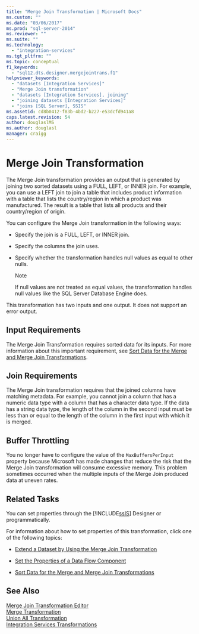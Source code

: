 ```yaml
---
title: "Merge Join Transformation | Microsoft Docs"
ms.custom: ""
ms.date: "03/06/2017"
ms.prod: "sql-server-2014"
ms.reviewer: ""
ms.suite: ""
ms.technology: 
  - "integration-services"
ms.tgt_pltfrm: ""
ms.topic: conceptual
f1_keywords: 
  - "sql12.dts.designer.mergejointrans.f1"
helpviewer_keywords: 
  - "datasets [Integration Services]"
  - "Merge Join transformation"
  - "datasets [Integration Services], joining"
  - "joining datasets [Integration Services]"
  - "joins [SQL Server], SSIS"
ms.assetid: cd8b0412-f83b-4bd2-b227-e53dcfd941a8
caps.latest.revision: 54
author: douglaslMS
ms.author: douglasl
manager: craigg
---
```

# Merge Join Transformation
  The Merge Join transformation provides an output that is generated by joining two sorted datasets using a FULL, LEFT, or INNER join. For example, you can use a LEFT join to join a table that includes product information with a table that lists the country/region in which a product was manufactured. The result is a table that lists all products and their country/region of origin.  
  
 You can configure the Merge Join transformation in the following ways:  
  
-   Specify the join is a FULL, LEFT, or INNER join.  
  
-   Specify the columns the join uses.  
  
-   Specify whether the transformation handles null values as equal to other nulls.  
  
    > [!NOTE]  
    >  If null values are not treated as equal values, the transformation handles null values like the SQL Server Database Engine does.  
  
 This transformation has two inputs and one output. It does not support an error output.  
  
## Input Requirements  
 The Merge Join Transformation requires sorted data for its inputs. For more information about this important requirement, see [Sort Data for the Merge and Merge Join Transformations](sort-data-for-the-merge-and-merge-join-transformations.md).  
  
## Join Requirements  
 The Merge Join transformation requires that the joined columns have matching metadata. For example, you cannot join a column that has a numeric data type with a column that has a character data type. If the data has a string data type, the length of the column in the second input must be less than or equal to the length of the column in the first input with which it is merged.  
  
## Buffer Throttling  
 You no longer have to configure the value of the `MaxBuffersPerInput` property because Microsoft has made changes that reduce the risk that the Merge Join transformation will consume excessive memory. This problem sometimes occurred when the multiple inputs of the Merge Join produced data at uneven rates.  
  
## Related Tasks  
 You can set properties through the [!INCLUDE[ssIS](../../../includes/ssis-md.md)] Designer or programmatically.  
  
 For information about how to set properties of this transformation, click one of the following topics:  
  
-   [Extend a Dataset by Using the Merge Join Transformation](merge-join-transformation.md)  
  
-   [Set the Properties of a Data Flow Component](../set-the-properties-of-a-data-flow-component.md)  
  
-   [Sort Data for the Merge and Merge Join Transformations](sort-data-for-the-merge-and-merge-join-transformations.md)  
  
## See Also  
 [Merge Join Transformation Editor](../../merge-join-transformation-editor.md)   
 [Merge Transformation](merge-transformation.md)   
 [Union All Transformation](union-all-transformation.md)   
 [Integration Services Transformations](integration-services-transformations.md)  
  
  
